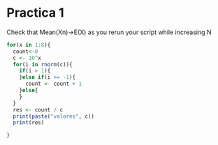 # Practica 1
Check that Mean(Xn)->E(X) as you rerun your script while increasing N
``` R
for(x in 1:8){
  count<-0
  c <- 10^x
  for(i in rnorm(c)){
    if(i > 1){
    }else if(i >= -1){
      count <- count + 1
    }else{
    }
  }
  res <- count / c
  print(paste("valores", c))
  print(res) 

}
```
